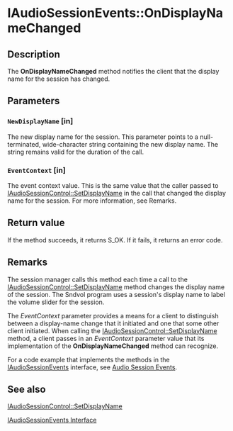 # IAudioSessionEvents::OnDisplayNameChanged

## Description

The **OnDisplayNameChanged** method notifies the client that the display name for the session has changed.

## Parameters

### `NewDisplayName` [in]

The new display name for the session. This parameter points to a null-terminated, wide-character string containing the new display name. The string remains valid for the duration of the call.

### `EventContext` [in]

The event context value. This is the same value that the caller passed to [IAudioSessionControl::SetDisplayName](https://learn.microsoft.com/windows/desktop/api/audiopolicy/nf-audiopolicy-iaudiosessioncontrol-setdisplayname) in the call that changed the display name for the session. For more information, see Remarks.

## Return value

If the method succeeds, it returns S_OK. If it fails, it returns an error code.

## Remarks

The session manager calls this method each time a call to the [IAudioSessionControl::SetDisplayName](https://learn.microsoft.com/windows/desktop/api/audiopolicy/nf-audiopolicy-iaudiosessioncontrol-setdisplayname) method changes the display name of the session. The Sndvol program uses a session's display name to label the volume slider for the session.

The *EventContext* parameter provides a means for a client to distinguish between a display-name change that it initiated and one that some other client initiated. When calling the [IAudioSessionControl::SetDisplayName](https://learn.microsoft.com/windows/desktop/api/audiopolicy/nf-audiopolicy-iaudiosessioncontrol-setdisplayname) method, a client passes in an *EventContext* parameter value that its implementation of the **OnDisplayNameChanged** method can recognize.

For a code example that implements the methods in the [IAudioSessionEvents](https://learn.microsoft.com/windows/desktop/api/audiopolicy/nn-audiopolicy-iaudiosessionevents) interface, see [Audio Session Events](https://learn.microsoft.com/windows/desktop/CoreAudio/audio-session-events).

## See also

[IAudioSessionControl::SetDisplayName](https://learn.microsoft.com/windows/desktop/api/audiopolicy/nf-audiopolicy-iaudiosessioncontrol-setdisplayname)

[IAudioSessionEvents Interface](https://learn.microsoft.com/windows/desktop/api/audiopolicy/nn-audiopolicy-iaudiosessionevents)
